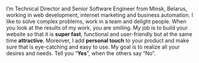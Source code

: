 I’m Technical Director and Senior Software Engineer from Minsk, Belarus, working in web development, internet marketing and business automation. I like to solve complex problems, work in a team and delight people. When you look at the results of my work, you are smiling. My job is to build your website so that it is **super fast**, functional and user-friendly but at the same time **attractive**. Moreover, I add **personal touch** to your product and make sure that is eye-catching and easy to use. My goal is to realize all your desires and needs. Tell you “**Yes**”, when the others say “No”.

<!-- my-badges start -->
<!-- my-badges end -->
